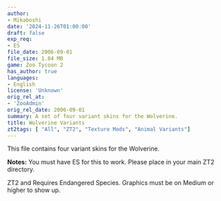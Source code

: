 ```yaml
---
author:
- Mikaboshi
date: '2024-11-26T01:00:00'
draft: false
exp_req:
- ES
file_date: 2006-09-01
file_size: 1.84 MB
game: Zoo Tycoon 2
has_author: true
languages:
- English
license: 'Unknown'
orig_rel_at:
- 'ZooAdmin'
orig_rel_date: 2006-09-01
summary: A set of four variant skins for the Wolverine.
title: Wolverine Variants
zt2tags: [ "All", "ZT2", "Texture Mods", "Animal Variants"]
---
```

This file contains four variant skins for the Wolverine.  

**Notes:** You must have ES for this to work. Please place in your main ZT2 directory.

ZT2 and Requires Endangered Species.  Graphics must be on Medium or higher to show up.